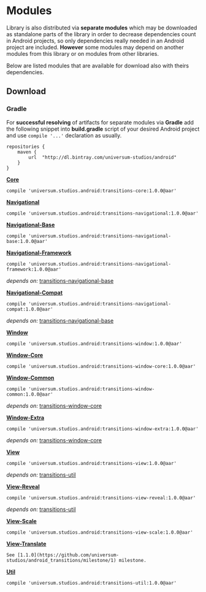 Modules
===============

Library is also distributed via **separate modules** which may be downloaded as standalone parts of
the library in order to decrease dependencies count in Android projects, so only dependencies really
needed in an Android project are included. **However** some modules may depend on another modules
from this library or on modules from other libraries.

Below are listed modules that are available for download also with theirs dependencies.

## Download ##

### Gradle ###

For **successful resolving** of artifacts for separate modules via **Gradle** add the following snippet
into **build.gradle** script of your desired Android project and use `compile '...'` declaration
as usually.

    repositories {
        maven {
            url  "http://dl.bintray.com/universum-studios/android"
        }
    }

**[Core](https://github.com/universum-studios/android_transitions/tree/master/library/src/main)**

    compile 'universum.studios.android:transitions-core:1.0.0@aar'

**[Navigational](https://github.com/universum-studios/android_transitions/tree/master/library/src/navigational)**

    compile 'universum.studios.android:transitions-navigational:1.0.0@aar'

**[Navigational-Base](https://github.com/universum-studios/android_transitions/tree/master/library/src/navigational/base)**

    compile 'universum.studios.android:transitions-navigational-base:1.0.0@aar'

**[Navigational-Framework](https://github.com/universum-studios/android_transitions/tree/master/library/src/navigational/framework)**

    compile 'universum.studios.android:transitions-navigational-framework:1.0.0@aar'

_depends on:_
[transitions-navigational-base](https://github.com/universum-studios/android_database/tree/master/library/src/navigational/base)

**[Navigational-Compat](https://github.com/universum-studios/android_transitions/tree/master/library/src/navigational/compat)**

    compile 'universum.studios.android:transitions-navigational-compat:1.0.0@aar'

_depends on:_
[transitions-navigational-base](https://github.com/universum-studios/android_database/tree/master/library/src/navigational/base)

**[Window](https://github.com/universum-studios/android_transitions/tree/master/library/src/window)**

    compile 'universum.studios.android:transitions-window:1.0.0@aar'

**[Window-Core](https://github.com/universum-studios/android_transitions/tree/master/library/src/window/core)**

    compile 'universum.studios.android:transitions-window-core:1.0.0@aar'

**[Window-Common](https://github.com/universum-studios/android_transitions/tree/master/library/src/window/common)**

    compile 'universum.studios.android:transitions-window-common:1.0.0@aar'

_depends on:_
[transitions-window-core](https://github.com/universum-studios/android_database/tree/master/library/src/window/core)

**[Window-Extra](https://github.com/universum-studios/android_transitions/tree/master/library/src/window/extra)**

    compile 'universum.studios.android:transitions-window-extra:1.0.0@aar'

_depends on:_
[transitions-window-core](https://github.com/universum-studios/android_database/tree/master/library/src/window/core)

**[View](https://github.com/universum-studios/android_transitions/tree/master/library/src/view)**

    compile 'universum.studios.android:transitions-view:1.0.0@aar'

_depends on:_
[transitions-util](https://github.com/universum-studios/android_database/tree/master/library/src/util)

**[View-Reveal](https://github.com/universum-studios/android_transitions/tree/master/library/src/view/reveal)**

    compile 'universum.studios.android:transitions-view-reveal:1.0.0@aar'

_depends on:_
[transitions-util](https://github.com/universum-studios/android_database/tree/master/library/src/util)

**[View-Scale](https://github.com/universum-studios/android_transitions/tree/master/library/src/view/scale)**

    compile 'universum.studios.android:transitions-view-scale:1.0.0@aar'

**[View-Translate](https://github.com/universum-studios/android_transitions/tree/master/library/src/view/translate)**

    See [1.1.0](https://github.com/universum-studios/android_transitions/milestone/1) milestone.

**[Util](https://github.com/universum-studios/android_transitions/tree/master/library/src/util)**

    compile 'universum.studios.android:transitions-util:1.0.0@aar'
